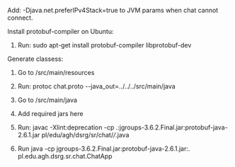 Add:
-Djava.net.preferIPv4Stack=true
to JVM params when chat cannot connect.

Install protobuf-compiler on Ubuntu:
1. Run: sudo apt-get install protobuf-compiler libprotobuf-dev


Generate classess:
1. Go to /src/main/resources
2. Run: protoc chat.proto --java_out=../../../src/main/java

1. Go to /src/main/java
2. Add required jars here
3. Run: javac -Xlint:deprecation -cp .:jgroups-3.6.2.Final.jar:protobuf-java-2.6.1.jar pl/edu/agh/dsrg/sr/chat/*/*.java
4. Run java -cp jgroups-3.6.2.Final.jar:protobuf-java-2.6.1.jar:. pl.edu.agh.dsrg.sr.chat.ChatApp
